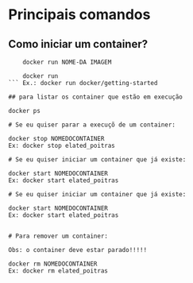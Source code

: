 # Principais comandos

## Como iniciar um container?

```
    docker run NOME-DA IMAGEM

    docker run 
``` Ex.: docker run docker/getting-started

## para listar os container que estão em execução

docker ps 

# Se eu quiser parar a execuçõ de um container:

```
    docker stop NOMEDOCONTAINER
    Ex: docker stop elated_poitras
```
# Se eu quiser iniciar um container que já existe:

```
    docker start NOMEDOCONTAINER
    Ex: docker start elated_poitras
```
# Se eu quiser iniciar um container que já existe:

```
    docker start NOMEDOCONTAINER
    Ex: docker start elated_poitras
```

# Para remover um container:

Obs: o container deve estar parado!!!!!

```
    docker rm NOMEDOCONTAINER
    Ex: docker rm elated_poitras
```